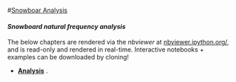 #[Snowboar Analysis](https://github.com/wlamont/Snowboard_Analysis)
#### *Snowboard natural frequency analysis*



The below chapters are rendered via the *nbviewer* at
[nbviewer.ipython.org/](http://nbviewer.ipython.org/), and is read-only and rendered in real-time.
Interactive notebooks + examples can be downloaded by cloning! 


* [**Analysis**](http://nbviewer.ipython.org/github.com/wlamont/Snowboard_Analysis/blob/master/Snowboard_Analysis.ipynb)  . 

